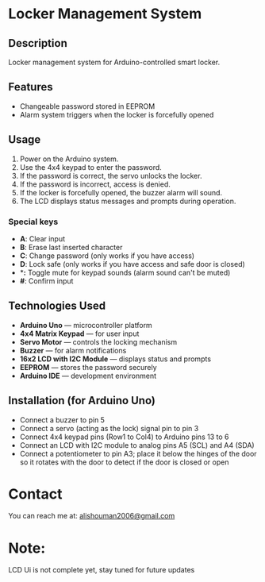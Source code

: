 # Locker Management System

## Description  
Locker management system for Arduino-controlled smart locker.

## Features  
- Changeable password stored in EEPROM  
- Alarm system triggers when the locker is forcefully opened  

## Usage  
1. Power on the Arduino system.  
2. Use the 4x4 keypad to enter the password.  
3. If the password is correct, the servo unlocks the locker.  
4. If the password is incorrect, access is denied.  
5. If the locker is forcefully opened, the buzzer alarm will sound.  
6. The LCD displays status messages and prompts during operation.

### Special keys  
- **A**: Clear input  
- **B**: Erase last inserted character  
- **C**: Change password (only works if you have access)  
- **D**: Lock safe (only works if you have access and safe door is closed)  
- ***:** Toggle mute for keypad sounds (alarm sound can't be muted)  
- **#**: Confirm input  

## Technologies Used  
- **Arduino Uno** — microcontroller platform  
- **4x4 Matrix Keypad** — for user input  
- **Servo Motor** — controls the locking mechanism  
- **Buzzer** — for alarm notifications  
- **16x2 LCD with I2C Module** — displays status and prompts  
- **EEPROM** — stores the password securely  
- **Arduino IDE** — development environment  

## Installation (for Arduino Uno)  
- Connect a buzzer to pin 5  
- Connect a servo (acting as the lock) signal pin to pin 3  
- Connect 4x4 keypad pins (Row1 to Col4) to Arduino pins 13 to 6  
- Connect an LCD with I2C module to analog pins A5 (SCL) and A4 (SDA)  
- Connect a potentiometer to pin A3; place it below the hinges of the door so it rotates with the door to detect if the door is closed or open

# Contact  
You can reach me at: [alishouman2006@gmail.com](mailto:alishouman2006@gmail.com)

# Note:
LCD Ui is not complete yet, stay tuned for future updates
